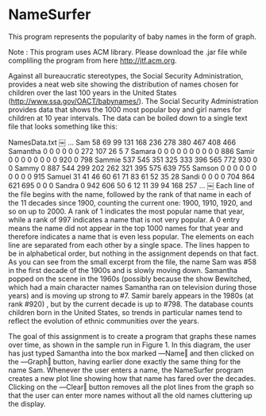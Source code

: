# NameSurfer
This program represents the popularity of baby names in the form of graph.

Note : This program uses ACM library. Please download the .jar file while compliling the program from here http://jtf.acm.org.

Against all bureaucratic stereotypes, the Social Security Administration, provides a neat web site showing the distribution of
names chosen for children over the last 100 years in the United States (http://www.ssa.gov/OACT/babynames/). 
The Social Security Administration provides data that shows the 1000 most popular boy and girl names for children at 10 year
intervals. The data can be boiled down to a single text file that looks something like this:

NamesData.txt
￼
...
Sam 58 69 99 131 168 236 278 380 467 408 466 Samantha 0 0 0 0 0 0 272 107 26 5 7
Samara 0 0 0 0 0 0 0 0 0 0 886
Samir 0 0 0 0 0 0 0 0 920 0 798
Sammie 537 545 351 325 333 396 565 772 930 0 0 Sammy 0 887 544 299 202 262 321 395 575 639 755 Samson 0 0 0 0 0 0 0 0 0 0 915
Samuel 31 41 46 60 61 71 83 61 52 35 28
Sandi 0 0 0 0 704 864 621 695 0 0 0
Sandra 0 942 606 50 6 12 11 39 94 168 257
...
￼
Each line of the file begins with the name, followed by the rank of that name in each of the 11 decades since 1900, 
counting the current one: 1900, 1910, 1920, and so on up to 2000. A rank of 1 indicates the most popular name that year,
while a rank of 997 indicates a name that is not very popular. A 0 entry means the name did not appear in the top 1000 names
for that year and therefore indicates a name that is even less popular. The elements on each line are separated from each other
by a single space. The lines happen to be in alphabetical order, but nothing in the assignment depends on that fact.
As you can see from the small excerpt from the file, the name Sam was #58 in the first decade of the 1900s and is slowly 
moving down. Samantha popped on the scene in the 1960s (possibly because the show Bewitched, which had a main character names
Samantha ran on television during those years) and is moving up strong to #7. Samir barely appears in the 1980s (at rank #920)
, but by the current decade is up to #798. The database counts children born in the United States, so trends in particular
names tend to reflect the evolution of ethnic communities over the years.

The goal of this assignment is to create a program that graphs these names over time, as shown in the sample run in Figure 1.
In this diagram, the user has just typed Samantha into the box marked ―Name‖ and then clicked on the ―Graph‖ button, having 
earlier done exactly the same thing for the name Sam. Whenever the user enters a name, the NameSurfer program creates a new 
plot line showing how that name has fared over the decades. Clicking on the ―Clear‖ button removes all the plot lines from the
graph so that the user can enter more names without all the old names cluttering up the display.



